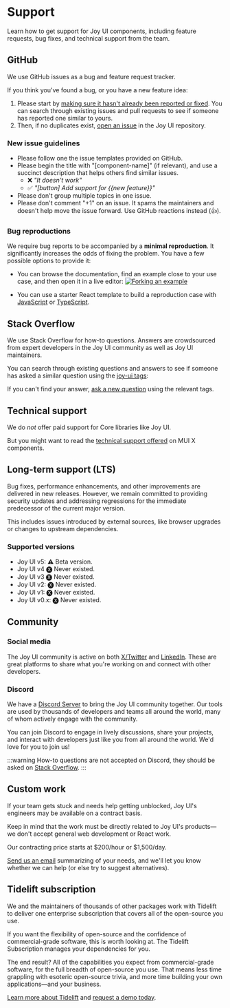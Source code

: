 # Support

<p class="description">Learn how to get support for Joy UI components, including feature requests, bug fixes, and technical support from the team.</p>

## GitHub

We use GitHub issues as a bug and feature request tracker.

If you think you've found a bug, or you have a new feature idea:

1. Please start by [making sure it hasn't already been reported or fixed](https://github.com/mui/material-ui/issues?utf8=%E2%9C%93&q=is%3Aopen+is%3Aclosed).
   You can search through existing issues and pull requests to see if someone has reported one similar to yours.
2. Then, if no duplicates exist, [open an issue](https://github.com/mui/material-ui/issues/new/choose) in the Joy UI repository.

### New issue guidelines

- Please follow one the issue templates provided on GitHub.
- Please begin the title with "[component-name]" (if relevant), and use a succinct description that helps others find similar issues.
  - ❌ _"It doesn't work"_
  - ✅ _"[button] Add support for {{new feature}}"_
- Please don't group multiple topics in one issue.
- Please don't comment "+1" on an issue. It spams the maintainers and doesn't help move the issue forward. Use GitHub reactions instead (👍).

### Bug reproductions

We require bug reports to be accompanied by a **minimal reproduction**.
It significantly increases the odds of fixing the problem.
You have a few possible options to provide it:

- You can browse the documentation, find an example close to your use case, and then open it in a live editor:
  [![Forking an example](/static/docs-infra/forking-an-example.png)](/joy-ui/react-button/#basics)

- You can use a starter React template to build a reproduction case with [JavaScript](https://stackblitz.com/fork/github/stackblitz/starters/tree/main/react) or [TypeScript](https://stackblitz.com/fork/github/stackblitz/starters/tree/main/react-ts).

## Stack Overflow

We use Stack Overflow for how-to questions. Answers are crowdsourced from expert developers in the Joy UI community as well as Joy UI maintainers.

You can search through existing questions and answers to see if someone has asked a similar question using the [joy-ui tags](https://stackoverflow.com/questions/tagged/joy-ui):

If you can't find your answer, [ask a new question](https://stackoverflow.com/questions/ask?tags=reactjs%20joy-x) using the relevant tags.

## Technical support

We do _not_ offer paid support for Core libraries like Joy UI.

But you might want to read the [technical support offered](https://mui.com/x/introduction/support/#technical-support) on MUI X components.

## Long-term support (LTS)

Bug fixes, performance enhancements, and other improvements are delivered in new releases.
However, we remain committed to providing security updates and addressing regressions for the immediate predecessor of the current major version.

This includes issues introduced by external sources, like browser upgrades or changes to upstream dependencies.

### Supported versions

- Joy UI v5: ⚠️ Beta version.
- Joy UI v4 🅧 Never existed.
- Joy UI v3 🅧 Never existed.
- Joy UI v2: 🅧 Never existed.
- Joy UI v1: 🅧 Never existed.
- Joy UI v0.x: 🅧 Never existed.

## Community

### Social media

The Joy UI community is active on both [X/Twitter](https://twitter.com/Joy_UI_) and [LinkedIn](https://www.linkedin.com/company/mui/).
These are great platforms to share what you're working on and connect with other developers.

### Discord

We have a [Discord Server](https://mui.com/r/discord/) to bring the Joy UI community together.
Our tools are used by thousands of developers and teams all around the world, many of whom actively engage with the community.

You can join Discord to engage in lively discussions, share your projects, and interact with developers just like you from all around the world. We'd love for you to join us!

:::warning
How-to questions are not accepted on Discord, they should be asked on [Stack Overflow](#stack-overflow).
:::

## Custom work

If your team gets stuck and needs help getting unblocked, Joy UI's engineers may be available on a contract basis.

Keep in mind that the work must be directly related to Joy UI's products—we don't accept general web development or React work.

Our contracting price starts at $200/hour or $1,500/day.

[Send us an email](mailto:custom-work@mui.com) summarizing of your needs, and we'll let you know whether we can help (or else try to suggest alternatives).

## Tidelift subscription

We and the maintainers of thousands of other packages work with Tidelift to deliver one enterprise subscription that covers all of the open-source you use.

If you want the flexibility of open-source and the confidence of commercial-grade software, this is worth looking at. The Tidelift Subscription manages your dependencies for you.

The end result? All of the capabilities you expect from commercial-grade software, for the full breadth of open-source you use.
That means less time grappling with esoteric open-source trivia, and more time building your own applications—and your business.

<a
  data-ga-event-category="support"
  data-ga-event-action="tidelift"
  href="https://tidelift.com/subscription/pkg/npm-material-ui?utm_source=npm-material-ui&utm_medium=referral&utm_campaign=enterprise">
Learn more about Tidelift</a>
and
<a
  data-ga-event-category="support"
  data-ga-event-action="tidelift"
  href="https://tidelift.com/solutions/schedule-demo?utm_source=npm-material-ui&utm_medium=referral&utm_campaign=enterprise">request a demo today</a>.
